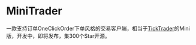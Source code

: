 # MiniTrader
一款支持订单OneClickOrder下单风格的交易客户端，相当于[TickTrader](http://www.openctp.cn/download.html)的Mini版，开发中，即将发布，集300个Star开源。
